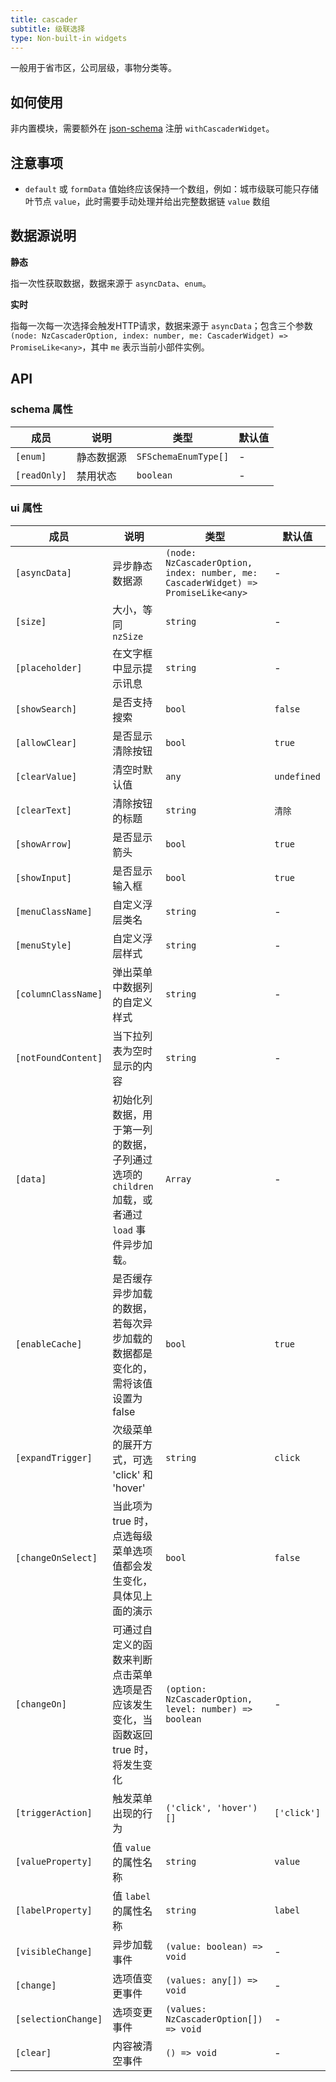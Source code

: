 ```yaml
---
title: cascader
subtitle: 级联选择
type: Non-built-in widgets
---
```


一般用于省市区，公司层级，事物分类等。

## 如何使用

非内置模块，需要额外在 [json-schema](https://github.com/hbyunzai/ng-yunzai/blob/master/src/app/shared/json-schema/index.ts#L9) 注册 `withCascaderWidget`。

## 注意事项

- `default` 或 `formData` 值始终应该保持一个数组，例如：城市级联可能只存储叶节点 `value`，此时需要手动处理并给出完整数据链 `value` 数组

## 数据源说明

**静态**

指一次性获取数据，数据来源于 `asyncData`、`enum`。

**实时**

指每一次每一次选择会触发HTTP请求，数据来源于 `asyncData`；包含三个参数 `(node: NzCascaderOption, index: number, me: CascaderWidget) => PromiseLike<any>`，其中 `me` 表示当前小部件实例。

## API

### schema 属性

| 成员 | 说明 | 类型 | 默认值 |
|----|----|----|-----|
| `[enum]` | 静态数据源 | `SFSchemaEnumType[]` | - |
| `[readOnly]` | 禁用状态 | `boolean` | - |

### ui 属性

| 成员 | 说明 | 类型 | 默认值 |
|----|----|----|-----|
| `[asyncData]` | 异步静态数据源 | `(node: NzCascaderOption, index: number, me: CascaderWidget) => PromiseLike<any>` | - |
| `[size]` | 大小，等同 `nzSize` | `string` | - |
| `[placeholder]` | 在文字框中显示提示讯息 | `string` | - |
| `[showSearch]` | 是否支持搜索 | `bool` | `false` |
| `[allowClear]` | 是否显示清除按钮 | `bool` | `true` |
| `[clearValue]` | 清空时默认值 | `any` | `undefined` |
| `[clearText]` | 清除按钮的标题 | `string` | `清除` |
| `[showArrow]` | 是否显示箭头 | `bool` | `true` |
| `[showInput]` | 是否显示输入框 | `bool` | `true` |
| `[menuClassName]` | 自定义浮层类名 | `string` | - |
| `[menuStyle]` | 自定义浮层样式 | `string` | - |
| `[columnClassName]` | 弹出菜单中数据列的自定义样式 | `string` | - |
| `[notFoundContent]` | 当下拉列表为空时显示的内容 | `string` | - |
| `[data]` | 初始化列数据，用于第一列的数据，子列通过选项的 `children` 加载，或者通过 `load` 事件异步加载。 | `Array` | - |
| `[enableCache]` | 是否缓存异步加载的数据，若每次异步加载的数据都是变化的，需将该值设置为 false | `bool` | `true` |
| `[expandTrigger]` | 次级菜单的展开方式，可选 'click' 和 'hover' | `string` | `click` |
| `[changeOnSelect]` | 当此项为 true 时，点选每级菜单选项值都会发生变化，具体见上面的演示 | `bool` | `false` |
| `[changeOn]` | 可通过自定义的函数来判断点击菜单选项是否应该发生变化，当函数返回 true 时，将发生变化 | `(option: NzCascaderOption, level: number) => boolean` | - |
| `[triggerAction]` | 触发菜单出现的行为 | `('click', 'hover')[]` | `['click']` |
| `[valueProperty]` | 值 `value` 的属性名称 | `string` | `value` |
| `[labelProperty]` | 值 `label` 的属性名称 | `string` | `label` |
| `[visibleChange]` | 异步加载事件 | `(value: boolean) => void` | - |
| `[change]` | 选项值变更事件 | `(values: any[]) => void` | - |
| `[selectionChange]` | 选项变更事件 | `(values: NzCascaderOption[]) => void` | - |
| `[clear]` | 内容被清空事件 | `() => void` | - |
